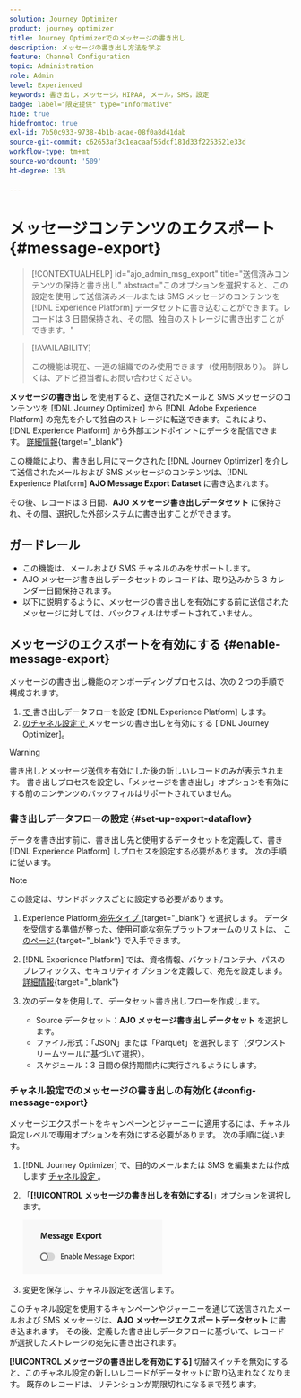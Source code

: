 ```yaml
---
solution: Journey Optimizer
product: journey optimizer
title: Journey Optimizerでのメッセージの書き出し
description: メッセージの書き出し方法を学ぶ
feature: Channel Configuration
topic: Administration
role: Admin
level: Experienced
keywords: 書き出し，メッセージ，HIPAA, メール，SMS，設定
badge: label="限定提供" type="Informative"
hide: true
hidefromtoc: true
exl-id: 7b50c933-9738-4b1b-acae-08f0a8d41dab
source-git-commit: c62653af3c1eacaaf55dcf181d33f2253521e33d
workflow-type: tm+mt
source-wordcount: '509'
ht-degree: 13%

---
```


# メッセージコンテンツのエクスポート {#message-export}

>[!CONTEXTUALHELP]
>id="ajo_admin_msg_export"
>title="送信済みコンテンツの保持と書き出し"
>abstract="このオプションを選択すると、この設定を使用して送信済みメールまたは SMS メッセージのコンテンツを [!DNL Experience Platform] データセットに書き込むことができます。レコードは 3 日間保持され、その間、独自のストレージに書き出すことができます。"

>[!AVAILABILITY]
>
>この機能は現在、一連の組織でのみ使用できます（使用制限あり）。 詳しくは、アドビ担当者にお問い合わせください。

**メッセージの書き出し** を使用すると、送信されたメールと SMS メッセージのコンテンツを [!DNL Journey Optimizer] から [!DNL Adobe Experience Platform] の宛先を介して独自のストレージに転送できます。これにより、[!DNL Experience Platform] から外部エンドポイントにデータを配信できます。 [詳細情報](https://experienceleague.adobe.com/ja/docs/experience-platform/destinations/home){target="_blank"}

この機能により、書き出し用にマークされた [!DNL Journey Optimizer] を介して送信されたメールおよび SMS メッセージのコンテンツは、[!DNL Experience Platform] **AJO Message Export Dataset** に書き込まれます。

その後、レコードは 3 日間、**AJO メッセージ書き出しデータセット** に保持され、その間、選択した外部システムに書き出すことができます。
<!--
## Terminology

* **[!DNL Experience Platform] destinations** - Framework to deliver data out of Experience Platform into external endpoints. [Learn more](https://experienceleague.adobe.com/ja/docs/experience-platform/destinations/home){target="_blank"}
* **AJO Message Export Dataset** - An [!DNL Experience Platform] dataset which stores the message content of email and SMS messages sent via [!DNL Journey Optimizer] which have been marked for export.
* **Retention**: Records in the AJO Message Export Dataset are retained for 3 calendar days from ingestion.-->

## ガードレール

* この機能は、メールおよび SMS チャネルのみをサポートします。
* AJO メッセージ書き出しデータセットのレコードは、取り込みから 3 カレンダー日間保持されます。
* 以下に説明するように、メッセージの書き出しを有効にする前に送信されたメッセージに対しては、バックフィルはサポートされていません。

## メッセージのエクスポートを有効にする {#enable-message-export}

メッセージの書き出し機能のオンボーディングプロセスは、次の 2 つの手順で構成されます。

1. [ で ](#set-up-export-dataflow) 書き出しデータフローを設定 [!DNL Experience Platform] します。
1. [ のチャネル設定で ](#config-message-export) メッセージの書き出しを有効にする [!DNL Journey Optimizer]。

>[!WARNING]
>
>書き出しとメッセージ送信を有効にした後の新しいレコードのみが表示されます。 書き出しプロセスを設定し、「メッセージを書き出し」オプションを有効にする前のコンテンツのバックフィルはサポートされていません。

### 書き出しデータフローの設定 {#set-up-export-dataflow}

データを書き出す前に、書き出し先と使用するデータセットを定義して、書き [!DNL Experience Platform] しプロセスを設定する必要があります。 次の手順に従います。

>[!NOTE]
>
>この設定は、サンドボックスごとに設定する必要があります。

1. Experience Platform[ 宛先タイプ ](https://experienceleague.adobe.com/ja/docs/experience-platform/destinations/destination-types){target="_blank"} を選択します。 データを受信する準備が整った、使用可能な宛先プラットフォームのリストは、[ このページ ](https://experienceleague.adobe.com/ja/docs/experience-platform/destinations/catalog/overview){target="_blank"} で入手できます。

1. [!DNL Experience Platform] では、資格情報、バケット/コンテナ、パスのプレフィックス、セキュリティオプションを定義して、宛先を設定します。 [詳細情報](https://experienceleague.adobe.com/ja/docs/experience-platform/destinations/ui/activate/export-datasets){target="_blank"}

1. 次のデータを使用して、データセット書き出しフローを作成します。

   * Source データセット：**AJO メッセージ書き出しデータセット** を選択します。
   * ファイル形式：「JSON」または「Parquet」を選択します（ダウンストリームツールに基づいて選択）。
   * スケジュール：3 日間の保持期間内に実行されるようにします。

### チャネル設定でのメッセージの書き出しの有効化 {#config-message-export}

メッセージエクスポートをキャンペーンとジャーニーに適用するには、チャネル設定レベルで専用オプションを有効にする必要があります。 次の手順に従います。

1. [!DNL Journey Optimizer] で、目的のメールまたは SMS を編集または作成します [ チャネル設定 ](channel-surfaces.md#create-channel-surface)。

1. 「**[!UICONTROL メッセージの書き出しを有効にする]**」オプションを選択します。

   ![](assets/config-message-export.png)

1. 変更を保存し、チャネル設定を送信します。

このチャネル設定を使用するキャンペーンやジャーニーを通じて送信されたメールおよび SMS メッセージは、**AJO メッセージエクスポートデータセット** に書き込まれます。 その後、定義した書き出しデータフローに基づいて、レコードが選択したストレージの宛先に書き出されます。

**[!UICONTROL メッセージの書き出しを有効にする]** 切替スイッチを無効にすると、このチャネル設定の新しいレコードがデータセットに取り込まれなくなります。 既存のレコードは、リテンションが期限切れになるまで残ります。
